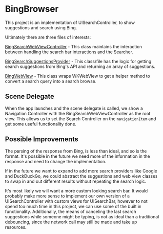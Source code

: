 # BingBrowser

This project is an implementation of UISearchController, to show suggestions and search using Bing.

Ultimately there are three files of interests:

[BingSearchWebViewController](https://github.com/maschall/BingBrowser/blob/main/BingBrowser/Search/BingSearchWebViewController.swift) - This class maintains the interaction between handling the search bar interactions and the Searcher.

[BingSearchSuggestionsProvider](https://github.com/maschall/BingBrowser/blob/main/BingBrowser/Search/BingSearchSuggestionsProvider.swift) - This class/file has the logic for getting search suggestions from Bing's API and returning an array of suggestions.

[BingWebView](https://github.com/maschall/BingBrowser/blob/main/BingBrowser/Search/BingWebView.swift) - This class wraps WKWebView to get a helper method to convert a search query into a search browse.


## Scene Delegate

When the app launches and the scene delegate is called, we show a Navigation Controller with the BingSearchWebViewController as the root view.  This allows us to set the Search Controller on the `navigationItem` and get some useful functionality done.

## Possible Improvements

The parsing of the response from Bing, is less than ideal, and so is the format.  It's possible in the future we need more of the information in the response and need to change the implementation.

If in the future we want to expand to add more search providers like Google and DuckDuckGo, we could abstract the suggestions and web view classes to swap in and out different results without repeating the search logic.

It's most likely we will want a more custom looking search bar.  It would probably make more sense to implement our own version of a UISearchController with custom views for UISearchBar, however to not spend too much time in this project, we can use some of the built in functionality.  Additionally, the means of canceling the last search suggestions while someone might be typing, is not as ideal than a traditional debouncing, since the network call may still be made and take up resources.
